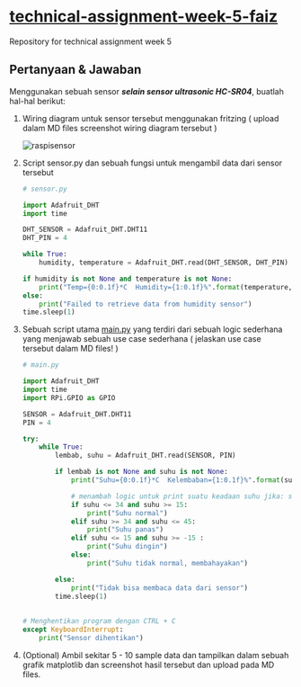 # [technical-assignment-week-5-faiz](https://github.com/impactbyte/iot-with-python-technical-assignments/tree/main/05-IoT-Hardware-2)
Repository for technical assignment week 5


## Pertanyaan & Jawaban

Menggunakan sebuah sensor ***selain sensor ultrasonic HC-SR04***, buatlah hal-hal berikut:

1. Wiring diagram untuk sensor tersebut menggunakan fritzing ( upload dalam MD files screenshot wiring diagram tersebut ) 
    <br>

   ![raspisensor](https://user-images.githubusercontent.com/67363618/179359093-4e69fe10-f958-49a1-9962-4df6982a595d.jpg)

2. Script sensor.py dan sebuah fungsi untuk mengambil data dari sensor tersebut
    ```python
    # sensor.py
    
    import Adafruit_DHT
    import time

    DHT_SENSOR = Adafruit_DHT.DHT11
    DHT_PIN = 4

    while True:
        humidity, temperature = Adafruit_DHT.read(DHT_SENSOR, DHT_PIN)

    if humidity is not None and temperature is not None:
        print("Temp={0:0.1f}*C  Humidity={1:0.1f}%".format(temperature, humidity))
    else:
        print("Failed to retrieve data from humidity sensor")
    time.sleep(1)
    ```

3. Sebuah script utama [main.py](http://main.py) yang terdiri dari sebuah logic sederhana yang menjawab sebuah use case sederhana ( jelaskan use case tersebut dalam MD files! )
    ```python
    # main.py
    
    import Adafruit_DHT
    import time
    import RPi.GPIO as GPIO  
    
   SENSOR = Adafruit_DHT.DHT11
   PIN = 4
    
    try:
        while True:
            lembab, suhu = Adafruit_DHT.read(SENSOR, PIN)

            if lembab is not None and suhu is not None:
                print("Suhu={0:0.1f}*C  Kelembaban={1:0.1f}%".format(suhu, lembab))

                # menambah logic untuk print suatu keadaan suhu jika: suhu kurang dari || lebih dari sekian temperatur
                if suhu <= 34 and suhu >= 15:
                    print("Suhu normal")
                elif suhu >= 34 and suhu <= 45:
                    print("Suhu panas")
                elif suhu <= 15 and suhu >= -15 :
                    print("Suhu dingin")
                else:
                    print("Suhu tidak normal, membahayakan")

            else:
                print("Tidak bisa membaca data dari sensor")
            time.sleep(1)
        
        
    # Menghentikan program dengan CTRL + C
    except KeyboardInterrupt:
        print("Sensor dihentikan")
    ```
4. (Optional) Ambil sekitar 5 - 10 sample data dan tampilkan dalam sebuah grafik matplotlib dan screenshot hasil tersebut dan upload pada MD files.

